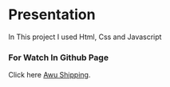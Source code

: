 # Presentation
In This project I used Html, Css and Javascript


### For Watch In Github Page
Click here [Awu Shipping]([https://pages.github.com/](https://omiga92.github.io/awu-shopping/)).
